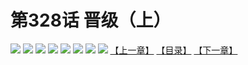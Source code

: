 # 第328话 晋级（上）
![](https://mhpic.xiaomingtaiji.net/comic/D/斗破苍穹拆分版/328话/1.jpg-zymk.middle.webp)
![](https://mhpic.xiaomingtaiji.net/comic/D/斗破苍穹拆分版/328话/2.jpg-zymk.middle.webp)
![](https://mhpic.xiaomingtaiji.net/comic/D/斗破苍穹拆分版/328话/3.jpg-zymk.middle.webp)
![](https://mhpic.xiaomingtaiji.net/comic/D/斗破苍穹拆分版/328话/4.jpg-zymk.middle.webp)
![](https://mhpic.xiaomingtaiji.net/comic/D/斗破苍穹拆分版/328话/5.jpg-zymk.middle.webp)
![](https://mhpic.xiaomingtaiji.net/comic/D/斗破苍穹拆分版/328话/6.jpg-zymk.middle.webp)
![](https://mhpic.xiaomingtaiji.net/comic/D/斗破苍穹拆分版/328话/7.jpg-zymk.middle.webp)
![](https://mhpic.xiaomingtaiji.net/comic/D/斗破苍穹拆分版/328话/8.jpg-zymk.middle.webp)
[【上一章】](./327.md)
[【目录】](./README.md)
[【下一章】](./329.md)
